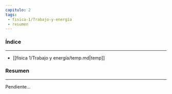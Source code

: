```yaml
---
capitulo: 2
tags: 
 - fisica-1/Trabajo-y-energía
 - resumen
---
```

### Índice 
---
* [[fisica 1/Trabajo y energía/temp.md|temp]]

### Resumen
---
Pendiente...